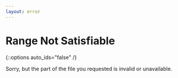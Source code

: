 ```yaml
---
layout: error
---
```

# Range Not Satisfiable
{::options auto_ids="false" /}

Sorry, but the part of the file you requested is invalid or unavailable.
